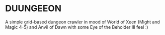 # DUUNGEEON
A simple grid-based dungeon crawler in mood of World of Xeen (Might and Magic 4-5) and Anvil of Dawn with some Eye of the Beholder III feel :)
